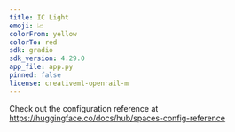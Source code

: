 ```yaml
---
title: IC Light
emoji: 📈
colorFrom: yellow
colorTo: red
sdk: gradio
sdk_version: 4.29.0
app_file: app.py
pinned: false
license: creativeml-openrail-m
---
```


Check out the configuration reference at https://huggingface.co/docs/hub/spaces-config-reference
